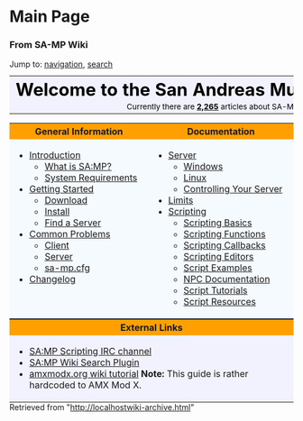 </head>
<body class="ns-0 ltr">
	<div id="globalWrapper">
		<div id="column-content">
	<div id="content">
		<a name="top" id="top"></a>
				<h1 class="firstHeading">Main Page</h1>
		<div id="bodyContent">
			<h3 id="siteSub">From SA-MP Wiki</h3>
			<div id="contentSub"></div>
									<div id="jump-to-nav">Jump to: <a href="https://team.sa-mp.com/wiki-archive.html#column-one">navigation</a>, <a href="https://team.sa-mp.com/wiki-archive.html#searchInput">search</a></div>			<!-- start content -->
			<div>
<table style="width:100%;margin-top:+.7em;background-color:#f1f2fe;border:0px;-moz-border-radius: 3px 3px 0px 0px;">

<tbody><tr>
<td style="text-align:center;white-space:nowrap;color:#000000">
<div style="font-size:195%;border:none;margin: 0;padding:.1em;color:black"><b>Welcome to the San Andreas Multiplayer Wiki</b></div>
<div id="articlecount" style="width:100%;text-align:center;font-size:85%;">Currently there are <a href="https://team.sa-mp.com/wiki/Special_Statistics.html" title="Special:Statistics"><span style="color: #000000; font-weight: bold;">2,265</span></a> articles about SA-MP</div>
</td></tr></tbody></table>
</div>
<div style="background-color: #f5faff">
<table width="100%" bgcolor="#fff" cellpadding="4px" cellspacing="0px" style="margin:auto;">

<tbody><tr align="center" bgcolor="#FFA000">
<th width="25%"> <b>General Information</b>
</th><th width="25%"> <b>Documentation</b>
</th></tr>

<tr valign="top" align="left" style="background: #f5faff; font-size: 100%;">
<td> <div style="float: right"> </div>
<ul><li> <a href="introduction.md" title="Introduction">Introduction</a>
<ul><li> <a href="introduction.md#What_is_SA:MP.3F" title="Introduction">What is SA:MP?</a>
</li><li> <a href="introduction.md#System_Requirements" title="Introduction">System Requirements</a>
</li></ul>
</li><li> <a href="https://team.sa-mp.com/wiki/Getting_Started.html" title="Getting Started">Getting Started</a>
<ul><li> <a href="https://team.sa-mp.com/wiki/Getting_Started.html#Download" title="Getting Started">Download</a>
</li><li> <a href="https://team.sa-mp.com/wiki/Getting_Started.html#Install" title="Getting Started">Install</a>
</li><li> <a href="https://team.sa-mp.com/wiki/Getting_Started.html#Find_a_Server" title="Getting Started">Find a Server</a>
</li></ul>
</li><li> <a href="https://team.sa-mp.com/wiki/Common_Problems.html" title="Common Problems">Common Problems</a>
<ul><li> <a href="https://team.sa-mp.com/wiki/Common_Problems.html#Client" title="Common Problems">Client</a>
</li><li> <a href="https://team.sa-mp.com/wiki/Common_Problems.html#Server" title="Common Problems">Server</a>
</li><li> <a href="https://team.sa-mp.com/wiki/Sa-mp.cfg.html" title="Sa-mp.cfg">sa-mp.cfg</a>
</li></ul>
</li><li> <a href="https://team.sa-mp.com/wiki/Changelog.html" title="Changelog">Changelog</a>
</li></ul>
</td><td> <div style="float: right"> </div>
<ul><li> <a href="https://team.sa-mp.com/wiki/Category_Server_Documentation.html" title="Category:Server Documentation">Server</a>
<ul><li> <a href="https://team.sa-mp.com/wiki/Windows_Server.html" title="Windows Server">Windows</a>
</li><li> <a href="https://team.sa-mp.com/wiki/Linux_Server.html" title="Linux Server">Linux</a>
</li><li> <a href="https://team.sa-mp.com/wiki/Controlling_Your_Server.html" title="Controlling Your Server">Controlling Your Server</a>
</li></ul>
</li><li>  <a href="https://team.sa-mp.com/wiki/Limits.html" title="Limits">Limits</a>
</li><li> <a href="https://team.sa-mp.com/wiki/Category_Scripting_Documentation.html" title="Category:Scripting Documentation">Scripting</a>
<ul><li> <a href="https://team.sa-mp.com/wiki/Scripting_Basics.html" title="Scripting Basics">Scripting Basics</a>
</li><li> <a href="https://team.sa-mp.com/wiki/Category_Scripting_Functions.html" title="Category:Scripting Functions">Scripting Functions</a>
</li><li> <a href="https://team.sa-mp.com/wiki/Category_Scripting_Callbacks.html" title="Category:Scripting Callbacks">Scripting Callbacks</a>
</li><li> <a href="https://team.sa-mp.com/wiki/Scripting_Editors.html" title="Scripting Editors">Scripting Editors</a>
</li><li> <a href="https://team.sa-mp.com/wiki/Script_Examples.html" title="Script Examples">Script Examples</a>
</li><li> <a href="https://team.sa-mp.com/wiki/Category_NPC.html" title="Category:NPC">NPC Documentation</a>
</li><li> <a href="https://team.sa-mp.com/wiki/Category_Tutorials.html" title="Category:Tutorials">Script Tutorials</a>
</li><li> <a href="https://team.sa-mp.com/wiki/Category_Scripting_Documentation.html" title="Category:Scripting Documentation">Script Resources</a>
</li></ul>
</li></ul>
</td></tr></tbody></table>
<table width="100%" bgcolor="#fff" border="0" cellpadding="4px" cellspacing="0px" style="margin:auto;">

<tbody><tr align="center" bgcolor="#FFA000">
<th width="100%"> <b>External Links</b>
</th></tr>

<tr valign="top" align="left" style="background:#f1f2fe; font-size: 100%;">
<td> <div style="float: right"> </div>
<ul><li><a href="irc://irc.tl/sa-mp.scripting" class="external text" title="irc://irc.tl/sa-mp.scripting" rel="nofollow">SA:MP Scripting IRC channel</a>
</li><li><a href="http://mycroft.mozdev.org/search-engines.html?name=sa-mp" class="external text" title="http://mycroft.mozdev.org/search-engines.html?name=sa-mp" rel="nofollow">SA:MP Wiki Search Plugin</a>
</li><li><a href="http://wiki.amxmodx.org/index.php/Pawn_Tutorial" class="external text" title="http://wiki.amxmodx.org/index.php/Pawn_Tutorial" rel="nofollow">amxmodx.org wiki tutorial</a> <b>Note:</b> This guide is rather hardcoded to AMX Mod X.
</li></ul>
</td></tr></tbody></table>
</div>
<div class="printfooter">
Retrieved from "<a href="http://localhostwiki-archive.html/">http://localhostwiki-archive.html</a>"</div>
